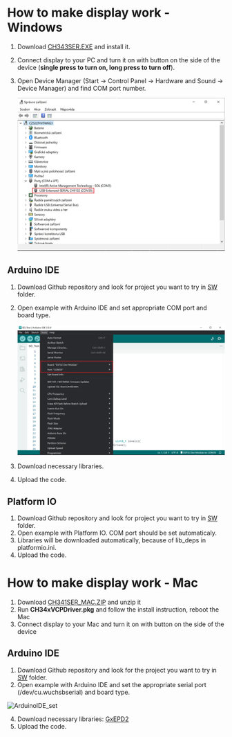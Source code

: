 # How to make display work - Windows

1. Download [CH343SER.EXE](http://www.wch-ic.com/search?t=all&q=CH9102) and install it.

2. Connect display to your PC and turn it on with button on the side of the device (**single press to turn on, long press to turn off**).

3. Open Device Manager (Start → Control Panel → Hardware and Sound → Device Manager) and find COM port number.

    ![COM_port](../img/COM_port.jpg)

## Arduino IDE
1. Download Github repository and look for project you want to try in [SW](../SW) folder.
2. Open example with Arduino IDE and set appropriate COM port and board type.
   
    ![ArduinoIDE_set](../img/ArduinoIDE_set.png)

3. Download necessary libraries.
4. Upload the code.
## Platform IO
1. Download Github repository and look for project you want to try in [SW](https://github.com/LaskaKit/ESPD-35/tree/main/SW) folder.
2. Open example with Platform IO. COM port should be set automaticaly.
3. Libraries will be downloaded automatically, because of lib_deps in platformio.ini.
4. Upload the code.

# How to make display work - Mac

1. Download [CH341SER_MAC.ZIP](https://www.wch-ic.com/search?t=all&q=CH9102) and unzip it
2. Run **CH34xVCPDriver.pkg** and follow the install instruction, reboot the Mac
3. Connect display to your Mac and turn it on with button on the side of the device

## Arduino IDE
1. Download Github repository and look for the project you want to try in [SW](../SW) folder.
2. Open example with Arduino IDE and set the appropriate serial port (/dev/cu.wuchsbserial) and board type.
   
![ArduinoIDE_set](https://github.com/LaskaKit/ESPink-42/assets/6351767/a9089f0e-572a-4801-9a26-cfdc9788b6f4)
   
4. Download necessary libraries: [GxEPD2](https://github.com/ZinggJM/GxEPD2)
5. Upload the code.
